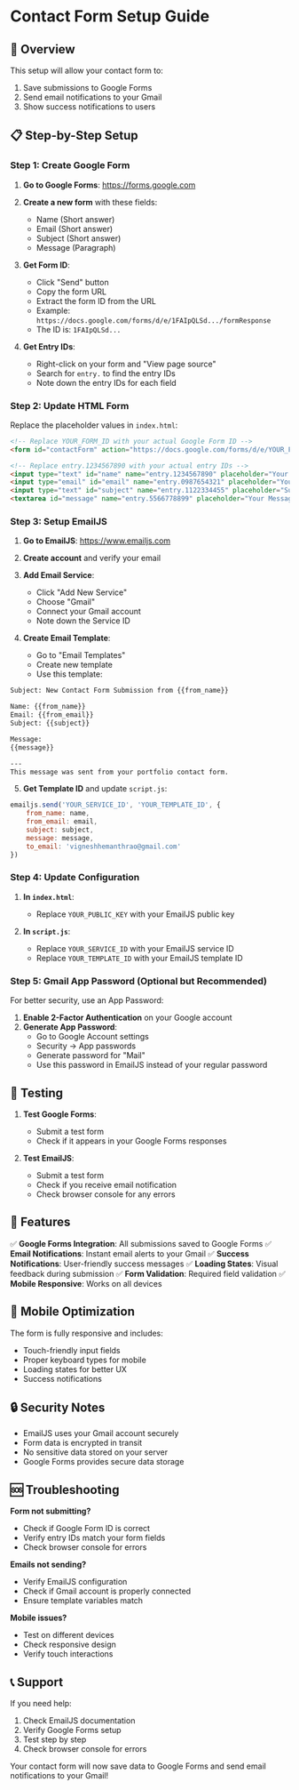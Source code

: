 # Contact Form Setup Guide

## 🎯 Overview
This setup will allow your contact form to:
1. Save submissions to Google Forms
2. Send email notifications to your Gmail
3. Show success notifications to users

## 📋 Step-by-Step Setup

### Step 1: Create Google Form

1. **Go to Google Forms**: https://forms.google.com
2. **Create a new form** with these fields:
   - Name (Short answer)
   - Email (Short answer)
   - Subject (Short answer)
   - Message (Paragraph)

3. **Get Form ID**:
   - Click "Send" button
   - Copy the form URL
   - Extract the form ID from the URL
   - Example: `https://docs.google.com/forms/d/e/1FAIpQLSd.../formResponse`
   - The ID is: `1FAIpQLSd...`

4. **Get Entry IDs**:
   - Right-click on your form and "View page source"
   - Search for `entry.` to find the entry IDs
   - Note down the entry IDs for each field

### Step 2: Update HTML Form

Replace the placeholder values in `index.html`:

```html
<!-- Replace YOUR_FORM_ID with your actual Google Form ID -->
<form id="contactForm" action="https://docs.google.com/forms/d/e/YOUR_FORM_ID/formResponse" method="POST" target="hidden_iframe">

<!-- Replace entry.1234567890 with your actual entry IDs -->
<input type="text" id="name" name="entry.1234567890" placeholder="Your Name" required>
<input type="email" id="email" name="entry.0987654321" placeholder="Your Email" required>
<input type="text" id="subject" name="entry.1122334455" placeholder="Subject" required>
<textarea id="message" name="entry.5566778899" placeholder="Your Message" rows="6" required></textarea>
```

### Step 3: Setup EmailJS

1. **Go to EmailJS**: https://www.emailjs.com
2. **Create account** and verify your email
3. **Add Email Service**:
   - Click "Add New Service"
   - Choose "Gmail"
   - Connect your Gmail account
   - Note down the Service ID

4. **Create Email Template**:
   - Go to "Email Templates"
   - Create new template
   - Use this template:

```html
Subject: New Contact Form Submission from {{from_name}}

Name: {{from_name}}
Email: {{from_email}}
Subject: {{subject}}

Message:
{{message}}

---
This message was sent from your portfolio contact form.
```

5. **Get Template ID** and update `script.js`:

```javascript
emailjs.send('YOUR_SERVICE_ID', 'YOUR_TEMPLATE_ID', {
    from_name: name,
    from_email: email,
    subject: subject,
    message: message,
    to_email: 'vigneshhemanthrao@gmail.com'
})
```

### Step 4: Update Configuration

1. **In `index.html`**:
   - Replace `YOUR_PUBLIC_KEY` with your EmailJS public key

2. **In `script.js`**:
   - Replace `YOUR_SERVICE_ID` with your EmailJS service ID
   - Replace `YOUR_TEMPLATE_ID` with your EmailJS template ID

### Step 5: Gmail App Password (Optional but Recommended)

For better security, use an App Password:

1. **Enable 2-Factor Authentication** on your Google account
2. **Generate App Password**:
   - Go to Google Account settings
   - Security → App passwords
   - Generate password for "Mail"
   - Use this password in EmailJS instead of your regular password

## 🔧 Testing

1. **Test Google Forms**:
   - Submit a test form
   - Check if it appears in your Google Forms responses

2. **Test EmailJS**:
   - Submit a test form
   - Check if you receive email notification
   - Check browser console for any errors

## 🚀 Features

✅ **Google Forms Integration**: All submissions saved to Google Forms
✅ **Email Notifications**: Instant email alerts to your Gmail
✅ **Success Notifications**: User-friendly success messages
✅ **Loading States**: Visual feedback during submission
✅ **Form Validation**: Required field validation
✅ **Mobile Responsive**: Works on all devices

## 📱 Mobile Optimization

The form is fully responsive and includes:
- Touch-friendly input fields
- Proper keyboard types for mobile
- Loading states for better UX
- Success notifications

## 🔒 Security Notes

- EmailJS uses your Gmail account securely
- Form data is encrypted in transit
- No sensitive data stored on your server
- Google Forms provides secure data storage

## 🆘 Troubleshooting

**Form not submitting?**
- Check if Google Form ID is correct
- Verify entry IDs match your form fields
- Check browser console for errors

**Emails not sending?**
- Verify EmailJS configuration
- Check if Gmail account is properly connected
- Ensure template variables match

**Mobile issues?**
- Test on different devices
- Check responsive design
- Verify touch interactions

## 📞 Support

If you need help:
1. Check EmailJS documentation
2. Verify Google Forms setup
3. Test step by step
4. Check browser console for errors

Your contact form will now save data to Google Forms and send email notifications to your Gmail! 